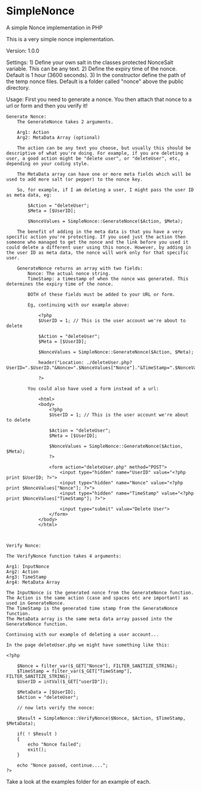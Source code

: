 # SimpleNonce
A simple Nonce implementation in PHP

This is a very simple nonce implementation.

Version: 
    1.0.0

Settings:
    1) Define your own salt in the classes protected NonceSalt variable. This can be any text.
    2) Define the expiry time of the nonce. Default is 1 hour (3600 seconds).
    3) In the constructor define the path of the temp nonce files. Default is a folder called "nonce" above the public directory.

Usage:
    First you need to generate a nonce. You then attach that nonce to a url or form and then you verify it!

    Generate Nonce:
        The GenerateNonce takes 2 arguments.

        Arg1: Action
        Arg2: MetaData Array (optional)

        The action can be any text you choose, but usually this should be descriptive of what you're doing. For example, if you are deleting a user, a good action might be "delete user", or "deleteUser", etc, depending on your coding style.

        The MetaData array can have one or more meta fields which will be used to add more salt (or pepper) to the nonce key.

        So, for example, if I am deleting a user, I might pass the user ID as meta data, eg:

            $Action = "deleteUser";
            $Meta = [$UserID];

            $NonceValues = SimpleNonce::GenerateNonce($Action, $Meta);

        The benefit of adding in the meta data is that you have a very specific action you're protecting. If you used just the action then someone who managed to get the nonce and the link before you used it could delete a different user using this nonce. However, by adding in the user ID as meta data, the nonce will work only for that specific user.

        GenerateNonce returns an array with two fields:
            Nonce: The actual nonce string.
            TimeStamp: a timestamp of when the nonce was generated. This determines the expiry time of the nonce.

            BOTH of these fields must be added to your URL or form.

            Eg, continuing with our example above:

                <?php
                $UserID = 1; // This is the user account we're about to delete

                $Action = "deleteUser";
                $Meta = [$UserID];

                $NonceValues = SimpleNonce::GenerateNonce($Action, $Meta);
                    
                header("Location: ./deleteUser.php?UserID=".$UserID."&Nonce=".$NonceValues["Nonce"]."&TimeStamp=".$NonceValues["TimeStamp"]);

                ?>

            You could also have used a form instead of a url:

                <html>
                <body>
                    <?php
                    $UserID = 1; // This is the user account we're about to delete

                    $Action = "deleteUser";
                    $Meta = [$UserID];

                    $NonceValues = SimpleNonce::GenerateNonce($Action, $Meta);
                    ?>

                    <form action="deleteUser.php" method="POST">
                        <input type="hidden" name="UserID" value="<?php print $UserID; ?>">
                        <input type="hidden" name="Nonce" value="<?php print $NonceValues["Nonce"]; ?>">
                        <input type="hidden" name="TimeStamp" value="<?php print $NonceValues["TimeStamp"]; ?>">

                        <input type="submit" value="Delete User">
                    </form>
                </body>
                </html>

        

    Verify Nonce: 

    The VerifyNonce function takes 4 arguments:

    Arg1: InputNonce
    Arg2: Action
    Arg3: TimeStamp
    Arg4: MetaData Array 
    
    The InputNonce is the generated nonce from the GenerateNonce function.
    The Action is the same action (case and spaces etc are important) as used in GenerateNonce.
    The TimeStamp is the generated time stamp from the GenerateNonce function.
    The MetaData array is the same meta data array passed into the GenerateNonce function.

    Continuing with our example of deleting a user account...

    In the page deleteUser.php we might have something like this:

    <?php
    
        $Nonce = filter_var($_GET["Nonce"], FILTER_SANITIZE_STRING);
        $TimeStamp = filter_var($_GET["TimeStamp"], FILTER_SANITIZE_STRING);
        $UserID = intVal($_GET["userID"]);

        $MetaData = [$UserID];
        $Action = "deleteUser";

        // now lets verify the nonce:

        $Result = SimpleNonce::VerifyNonce($Nonce, $Action, $TimeStamp, $MetaData);
        
        if( ! $Result )
        {
            echo "Nonce failed";
            exit();
        }

        echo "Nonce passed, continue....";
    ?>



Take a look at the examples folder for an example of each.
    